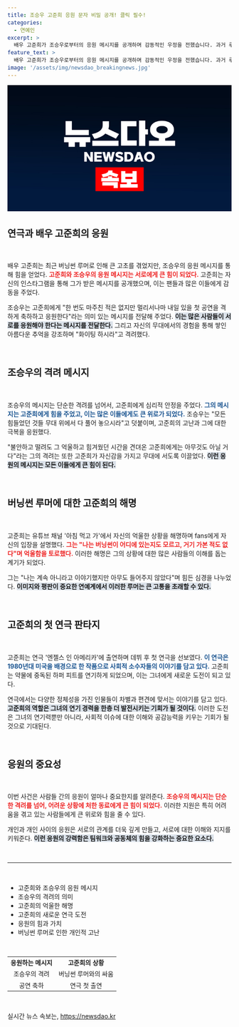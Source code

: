 ```yaml
---
title: 조승우 고준희 응원 문자 비밀 공개! 클릭 필수!
categories:
  - 연예인
excerpt: >
  배우 고준희가 조승우로부터의 응원 메시지를 공개하며 감동적인 우정을 전했습니다. 과거 루머로 괴로웠던 고준희, 그의 새로운 시작을 함께 축하한 조승우의 격려가 눈길을 끌고 있습니다. 자세한 내용은 클릭!
feature_text: >
  배우 고준희가 조승우로부터의 응원 메시지를 공개하며 감동적인 우정을 전했습니다. 과거 루머로 괴로웠던 고준희, 그의 새로운 시작을 함께 축하한 조승우의 격려가 눈길을 끌고 있습니다. 자세한 내용은 클릭!
image: '/assets/img/newsdao_breakingnews.jpg'
---
```


<p><img src="/assets/img/newsdao_breakingnews.jpg" alt="ontimetimes 속보" /></p>

<h2 data-ke-size="size26">연극과 배우 고준희의 응원</h2>

<p data-ke-size="size16">&nbsp;</p>

<p>배우 고준희는 최근 버닝썬 루머로 인해 큰 고초를 겪었지만, 조승우의 응원 메시지를 통해 힘을 얻었다. <b><span style="color: #ee2323;">고준희와 조승우의 응원 메시지는 서로에게 큰 힘이 되었다.</span></b> 고준희는 자신의 인스타그램을 통해 그가 받은 메시지를 공개했으며, 이는 팬들과 많은 이들에게 감동을 주었다.</p>

<p>조승우는 고준희에게 "한 번도 마주친 적은 없지만 멀리서나마 내일 있을 첫 공연을 격하게 축하하고 응원한다"라는 의미 있는 메시지를 전달해 주었다. <b><span style="background-color: #21538527;">이는 많은 사람들이 서로를 응원해야 한다는 메시지를 전달한다.</span></b> 그리고 자신의 무대에서의 경험을 통해 쌓인 아름다운 추억을 강조하며 "화이팅 하시라"고 격려했다.</p>

<p data-ke-size="size16">&nbsp;</p>

<h2 data-ke-size="size26">조승우의 격려 메시지</h2>

<p data-ke-size="size16">&nbsp;</p>

<p>조승우의 메시지는 단순한 격려를 넘어서, 고준희에게 심리적 안정을 주었다. <b><span style="color: #1a5490;">그의 메시지는 고준희에게 힘을 주었고, 이는 많은 이들에게도 큰 위로가 되었다.</span></b> 조승우는 "모든 힘들었던 것들 무대 위에서 다 풀어 놓으시라"고 덧붙이며, 고준희의 고난과 그에 대한 극복을 응원했다. </p>

<p>"불안하고 떨려도 그 억울하고 힘겨웠던 시간을 견뎌온 고준희에게는 아무것도 아닐 거다"라는 그의 격려는 또한 고준희가 자신감을 가지고 무대에 서도록 이끌었다. <b><span style="background-color: #21538527;">이런 응원의 메시지는 모든 이들에게 큰 힘이 된다.</span></b> </p>

<p data-ke-size="size16">&nbsp;</p>

<h2 data-ke-size="size26">버닝썬 루머에 대한 고준희의 해명</h2>

<p data-ke-size="size16">&nbsp;</p>

<p>고준희는 유튜브 채널 '아침 먹고 가'에서 자신의 억울한 상황을 해명하며 fans에게 자신의 입장을 설명했다. <b><span style="color: #ee2323;">그는 "나는 버닝썬이 어디에 있는지도 모르고, 거기 가본 적도 없다"며 억울함을 토로했다.</span></b> 이러한 해명은 그의 상황에 대한 많은 사람들의 이해를 돕는 계기가 되었다.</p>

<p>그는 "나는 계속 아니라고 이야기했지만 아무도 들어주지 않았다"며 힘든 심경을 나누었다. <b><span style="background-color: #21538527;">이미지와 평판이 중요한 연예계에서 이러한 루머는 큰 고통을 초래할 수 있다.</span></b> </p>

<p data-ke-size="size16">&nbsp;</p>

<h2 data-ke-size="size26">고준희의 첫 연극 판타지</h2>

<p data-ke-size="size16">&nbsp;</p>

<p>고준희는 연극 '엔젤스 인 아메리카'에 출연하며 데뷔 후 첫 연극을 선보였다. <b><span style="color: #1a5490;">이 연극은 1980년대 미국을 배경으로 한 작품으로 사회적 소수자들의 이야기를 담고 있다.</span></b> 고준희는 약물에 중독된 하퍼 피트를 연기하게 되었으며, 이는 그녀에게 새로운 도전이 되고 있다.</p>

<p>연극에서는 다양한 정체성을 가진 인물들이 차별과 편견에 맞서는 이야기를 담고 있다. <b><span style="background-color: #21538527;">고준희의 역할은 그녀의 연기 경력을 한층 더 발전시키는 기회가 될 것이다.</span></b> 이러한 도전은 그녀의 연기력뿐만 아니라, 사회적 이슈에 대한 이해와 공감능력을 키우는 기회가 될 것으로 기대된다.</p>

<p data-ke-size="size16">&nbsp;</p>

<h2 data-ke-size="size26">응원의 중요성</h2>

<p data-ke-size="size16">&nbsp;</p>

<p>이번 사건은 사람들 간의 응원이 얼마나 중요한지를 알려준다. <b><span style="color: #ee2323;">조승우의 메시지는 단순한 격려를 넘어, 어려운 상황에 처한 동료에게 큰 힘이 되었다.</span></b> 이러한 지원은 특히 어려움을 겪고 있는 사람들에게 큰 위로와 힘을 줄 수 있다.</p>

<p>개인과 개인 사이의 응원은 서로의 관계를 더욱 깊게 만들고, 서로에 대한 이해와 지지를 키워준다. <b><span style="background-color: #21538527;">이런 응원의 강력함은 팀워크와 공동체의 힘을 강화하는 중요한 요소다.</span></b></p>

<p data-ke-size="size16">&nbsp;</p>

<hr />

<p data-ke-size="size16">&nbsp;</p>

<ul>
  <li>고준희와 조승우의 응원 메시지</li>
  <li>조승우의 격려의 의미</li>
  <li>고준희의 억울한 해명</li>
  <li>고준희의 새로운 연극 도전</li>
  <li>응원의 힘과 가치</li>
  <li>버닝썬 루머로 인한 개인적 고난</li>
</ul>

<p data-ke-size="size16">&nbsp;</p>

<table>
  <tr>
    <td style="text-align: center; height: 17px;"><b>응원하는 메시지</b></td>
    <td style="text-align: center; height: 17px;"><b>고준희의 상황</b></td>
  </tr>
  <tr>
    <td style="text-align: center; height: 17px;">조승우의 격려</td>
    <td style="text-align: center; height: 17px;">버닝썬 루머와의 싸움</td>
  </tr>
  <tr>
    <td style="text-align: center; height: 17px;">공연 축하</td>
    <td style="text-align: center; height: 17px;">연극 첫 출연</td>
  </tr>
</table>

<p data-ke-size="size16">&nbsp;</p>
실시간 뉴스 속보는, <a href="https://newsdao.kr" rel="dofollow">https://newsdao.kr</a>


